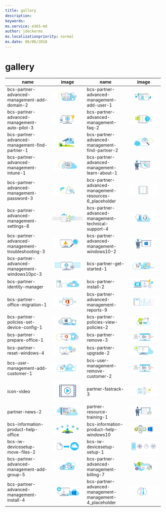 ```yaml
---
title: gallery
description:  
keywords: 
ms.service: m365-md
author: jdeckerms
ms.localizationpriority: normal
ms.date: 06/06/2018
---
```


# gallery

| name | image  | name | image |
---| ---| ---| ---
bcs-partner-advanced-management-add-domain-2 | ![bcs-partner-advanced-management-add-domain-2](images/bcs-partner-advanced-management-add-domain-2.svg) | bcs-partner-advanced-management-add-user-1 | ![bcs-partner-advanced-management-add-user-1](images/bcs-partner-advanced-management-add-user-1.svg)
bcs-partner-advanced-management-auto-pilot-3 | ![bcs-partner-advanced-management-auto-pilot-3](images/bcs-partner-advanced-management-auto-pilot-3.svg) | bcs-partner-advanced-management-faq-2 | ![bcs-partner-advanced-management-faq-2](images/bcs-partner-advanced-management-faq-2.svg)
bcs-partner-advanced-management-find-partner-1 | ![bcs-partner-advanced-management-find-partner-1](images/bcs-partner-advanced-management-find-partner-1.svg) | bcs-partner-advanced-management-find-partner-2 | ![bcs-partner-advanced-management-find-partner-2](images/bcs-partner-advanced-management-find-partner-2.svg)
bcs-partner-advanced-management-intune-1 | ![bcs-partner-advanced-management-intune-1](images/bcs-partner-advanced-management-intune-1.svg) | bcs-partner-advanced-management-learn-about-1 | ![bcs-partner-advanced-management-learn-about-1](images/bcs-partner-advanced-management-learn-about-1.svg)
bcs-partner-advanced-management-password-3 | ![bcs-partner-advanced-management-password-3](images/bcs-partner-advanced-management-password-3.svg) | bcs-partner-advanced-management-resources-6_placeholder | ![bcs-partner-advanced-management-resources-6_placeholder](images/bcs-partner-advanced-management-resources-6_placeholder.svg)
bcs-partner-advanced-management-settings-8 | ![bcs-partner-advanced-management-settings-8](images/bcs-partner-advanced-management-settings-8.svg) | bcs-partner-advanced-management-technical-support-4 | ![bcs-partner-advanced-management-technical-support-4](images/bcs-partner-advanced-management-technical-support-4.svg)
bcs-partner-advanced-management-troubleshooting-3 | ![bcs-partner-advanced-management-troubleshooting-3](images/bcs-partner-advanced-management-troubleshooting-3.svg) | bcs-partner-advanced-management-windows10-2 | ![bcs-partner-advanced-management-windows10-2](images/bcs-partner-advanced-management-windows10-2.svg)
bcs-partner-advanced-management-windows10pc-3 | ![bcs-partner-advanced-management-windows10pc-3](images/bcs-partner-advanced-management-windows10pc-3.svg) | bcs-partner-get-started-1 | ![bcs-partner-get-started-1](images/bcs-partner-get-started-1.svg)
bcs-partner-identity-manager | ![bcs-partner-identity-manager](images/bcs-partner-identity-manager.svg) | bcs-partner-install-2 | ![bcs-partner-install-2](images/bcs-partner-install-2.svg)  
bcs-partner-office-migration-1 | ![bcs-partner-office-migration-1](images/bcs-partner-office-migration-1.svg) | bcs-partner-advanced-management-reports-9 | ![bcs-partner-advanced-management-reports-9](images/bcs-partner-advanced-management-reports-9.svg) 
bcs-partner-policies-set-device-config-1 | ![bcs-partner-policies-set-device-config-1](images/bcs-partner-policies-set-device-config-1.svg) | bcs-partner-policies-view-policies-2 | ![bcs-partner-policies-view-policies-2](images/bcs-partner-policies-view-policies-2.svg)
bcs-partner-prepare-office-1 | ![bcs-partner-prepare-office-1](images/bcs-partner-prepare-office-1.svg) | bcs-partner-remove-3 | ![bcs-partner-remove-3](images/bcs-partner-remove-3.svg) 
 bcs-partner-reset-windows-4 | ![bcs-partner-reset-windows-4](images/bcs-partner-reset-windows-4.svg) | bcs-partner-upgrade-2 | ![bcs-partner-upgrade-2](images/bcs-partner-upgrade-2.svg)
bcs-user-management-add-customer-1 | ![bcs-user-management-add-customer-1](images/bcs-user-management-add-customer-1.svg) | bcs-user-management-remove-customer-2 | ![bcs-user-management-remove-customer-2](images/bcs-user-management-remove-customer-2.svg)
icon-video | ![icon-video](images/icon-video.svg) | partner-fastrack-3 | ![partner-fastrack-3](images/partner-fastrack-3.svg)
partner-news-2 | ![partner-news-2](images/partner-news-2.svg) | partner-resource-training-1 | ![partner-resource-training-1](images/partner-resource-training-1.svg)
bcs-information-product-help-office | ![bcs-information-product-help-office](images/bcs-information-product-help-office.svg) | bcs-information-product-help-windows10 | ![bcs-information-product-help-windows10](images/bcs-information-product-help-windows10.svg)
bcs-iw-devicesetup-move-files-2 | ![bcs-iw-devicesetup-move-files-2](images/bcs-iw-devicesetup-move-files-2.svg) | bcs-iw-devicesetup-setup-1 | ![bcs-iw-devicesetup-setup-1](images/bcs-iw-devicesetup-setup-1.svg)
bcs-partner-advanced-management-add-group-5 | ![bcs-partner-advanced-management-add-group-5](images/bcs-partner-advanced-management-add-group-5.svg) | bcs-partner-advanced-management-billing-7 | ![bcs-partner-advanced-management-billing-7](images/bcs-partner-advanced-management-billing-7.svg)
bcs-partner-advanced-management-install-4 | ![bcs-partner-advanced-management-install-4](images/bcs-partner-advanced-management-install-4.svg) | bcs-partner-advanced-management-management-4_placeholder | ![bcs-partner-advanced-management-management-4_placeholder](images/bcs-partner-advanced-management-management-4_placeholder.svg)
